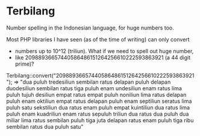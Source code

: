 # Terbilang

Number spelling in the Indonesian language, for huge numbers too.

Most PHP libraries I have seen (as of the time of writing) can only convert
 * numbers up to 10^12 (triliun). What if we need to spell out huge number,
 * like 20988936657440586486151264256610222593863921 (a 44 digit prime)?

Terbilang::convert("20988936657440586486151264256610222593863921");
=> "dua puluh tredesiliun sembilan ratus delapan puluh delapan duodesiliun sembilan ratus tiga puluh enam undesiliun enam ratus lima puluh tujuh desiliun empat ratus empat puluh noniliun lima ratus delapan puluh enam oktiliun empat ratus delapan puluh enam septiliun seratus lima puluh satu sekstiliun dua ratus enam puluh empat kuintiliun dua ratus lima puluh enam kuadriliun enam ratus sepuluh triliun dua ratus dua puluh dua miliar lima ratus sembilan puluh tiga juta delapan ratus enam puluh tiga ribu sembilan ratus dua puluh satu"
